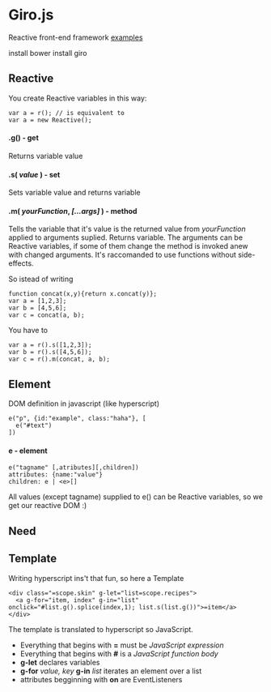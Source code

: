 # Giro.js

Reactive front-end framework
[examples](https://cdn.rawgit.com/freddi301/girojs/master/index.html)

install
    bower install giro

## Reactive

You create Reactive variables in this way:

    var a = r(); // is equivalent to
    var a = new Reactive();

#### .g() - get
Returns variable value

#### .s( *value* ) - **set**
Sets variable value and returns variable

#### .m( *yourFunction*, *[...args]* ) - **method**
Tells the variable that it's value is the returned value
from *yourFunction* applied to arguments suplied. Returns variable.
The arguments can be Reactive variables, if some of them change
the method is invoked anew with changed arguments.
It's raccomanded to use functions without side-effects.

So istead of writing

    function concat(x,y){return x.concat(y)};
    var a = [1,2,3];
    var b = [4,5,6];
    var c = concat(a, b);

You have to

    var a = r().s([1,2,3]);
    var b = r().s([4,5,6]);
    var c = r().m(concat, a, b);


## Element

DOM definition in javascript (like hyperscript)

    e("p", {id:"example", class:"haha"}, [
      e("#text")
    ])

#### e - element
    e("tagname" [,atributes][,children])
    attributes: {name:"value"}
    children: e | <e>[]

All values (except tagname) supplied to e() can be Reactive variables, so we get our reactive DOM :)

## Need

## Template
Writing hyperscript ins't that fun, so here a Template

    <div class="=scope.skin" g-let="list=scope.recipes">
      <a g-for="item, index" g-in="list" onclick="#list.g().splice(index,1); list.s(list.g())">=item</a>
    </div>

The template is translated to hyperscript so JavaScript.

- Everything that begins with **=** must be *JavaScript expression*
- Everything that begins with **#** is a *JavaScript function body*
- **g-let** declares variables
- **g-for** *value, key* **g-in** *list* iterates an element over a list
- attributes begginning with **on** are EventListeners
